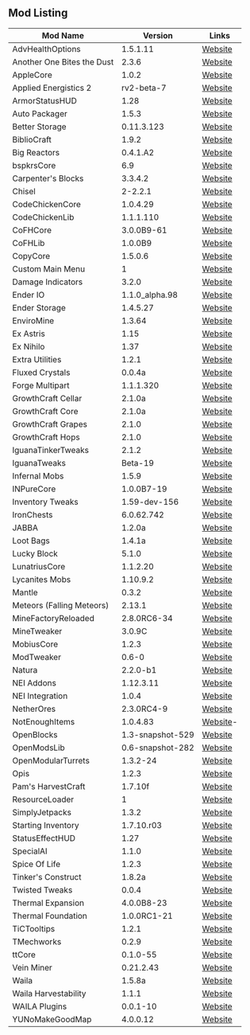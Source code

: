 Mod Listing
------

| Mod Name | Version | Links |
| -------- | ------- | ------- |
| AdvHealthOptions | 1.5.1.11 | [Website](http://copy.mcft.net/) |
| Another One Bites the Dust | 2.3.6 | [Website](http://www.minecraftforum.net/topic/2319703-) |
| AppleCore | 1.0.2 | [Website](http://minecraft.curseforge.com/mc-mods/224472-) |
| Applied Energistics 2 | rv2-beta-7 | [Website](http://ae-mod.info/) |
| ArmorStatusHUD | 1.28 | [Website](http://www.minecraftforum.net/forums/mapping-and-modding/minecraft-mods/1282347-) |
| Auto Packager |	1.5.3 | [Website](http://minecraft.curseforge.com/mc-mods/221457-) |
| Better Storage | 0.11.3.123 | [Website](http://www.minecraftforum.net/forums/mapping-and-modding/minecraft-mods/wip-mods/1442380-) |
| BiblioCraft |	1.9.2 | [Website](http://www.bibliocraftmod.com) |
| Big Reactors | 0.4.1.A2 | [Website](http://www.big-reactors.com/) |
| bspkrsCore | 6.9 | [Website](http://www.minecraftforum.net/forums/mapping-and-modding/minecraft-mods/1281180-) |
| Carpenter's Blocks | 3.3.4.2 | [Website](http://www.minecraftforum.net/topic/1790919-) |
| Chisel | 2-2.2.1 | [Website](http://www.minecraftforum.net/topic/2592047-) |
| CodeChickenCore | 1.0.4.29 | [Website](http://www.minecraftforum.net/topic/909223-) |
| CodeChickenLib | 1.1.1.110 | [Website](http://www.minecraftforum.net/topic/909223-) |
| CoFHCore | 3.0.0B9-61 | [Website](http://teamcofh.com/) |
| CoFHLib | 1.0.0B9 | [Website](http://teamcofh.com/) |
| CopyCore | 1.5.0.6 | [Website](http://copy.mcft.net/) |
| Custom Main Menu | 1 | [Website](http://minecraft.curseforge.com/mc-mods/226406-) |
| Damage Indicators | 3.2.0 | [Website](http://www.minecraftforum.net/forums/mapping-and-modding/minecraft-mods/1286538-) |
| Ender IO | 1.1.0_alpha.98 | [Website](http://enderio.com) |
| Ender Storage | 1.4.5.27 | [Website](http://www.minecraftforum.net/topic/909223-) |
| EnviroMine | 1.3.64 | [Website](https://github.com/EnviroMine/EnviroMine-1.7) |
| Ex Astris | 1.15 | [Website](http://www.minecraftforum.net/forums/mapping-and-modding/minecraft-mods/wip-mods/2210492-) |
| Ex Nihilo | 1.37 | [Website](http://www.minecraftforum.net/topic/1981778-) |
| Extra Utilities | 1.2.1 | [Website](http://www.minecraftforum.net/topic/1776056-) |
| Fluxed Crystals | 0.0.4a | [Website](http://minecraft.curseforge.com/mc-mods/226074-) |
| Forge Multipart | 1.1.1.320 | [Website](https://github.com/Chicken-Bones/ForgeMultipart) |
| GrowthCraft Cellar | 2.1.0a | [Website](http://www.minecraftforum.net/forums/mapping-and-modding/minecraft-mods/1286298-) |
| GrowthCraft Core | 2.1.0a | [Website](http://www.minecraftforum.net/forums/mapping-and-modding/minecraft-mods/1286298-) |
| GrowthCraft Grapes | 2.1.0 | [Website](http://www.minecraftforum.net/forums/mapping-and-modding/minecraft-mods/1286298-) |
| GrowthCraft Hops | 2.1.0 | [Website](http://www.minecraftforum.net/forums/mapping-and-modding/minecraft-mods/1286298-) |
| IguanaTinkerTweaks | 2.1.2 | [Website](http://www.minecraftforum.net/forums/mapping-and-modding/minecraft-mods/2176855-) |
| IguanaTweaks | Beta-19 | [Website](http://www.minecraftforum.net/forums/mapping-and-modding/minecraft-mods/1295224-) |
| Infernal Mobs | 1.5.9 | [Website](http://www.atomicstryker.net/infernalmobs.php) |
| INPureCore | 1.0.0B7-19 | [Website](http://www.minecraftforum.net/forums/mapping-and-modding/minecraft-mods/2196459-) |
| Inventory Tweaks | 1.59-dev-156 | [Website](https://github.com/Kobata/inventory-tweaks) |
| IronChests | 6.0.62.742 | [Website](http://files.minecraftforge.net/IronChests2/) |
| JABBA | 1.2.0a | [Website](http://profmobius.blogspot.fr/search/label/JABBA) |
| Loot Bags | 1.4.1a | [Website](http://minecraft.curseforge.com/mc-mods/225946-) |
| Lucky Block | 5.1.0 | [Website](http://www.minecraftforum.net/topic/2031111-) |
| LunatriusCore | 1.1.2.20 | [Website](http://mc.lunatri.us/) |
| Lycanites Mobs | 1.10.9.2 | [Website](http://lycanitesmobs.nephrite.co.uk) |
| Mantle | 0.3.2 | [Website](https://github.com/SlimeKnights/Mantle) |
| Meteors (Falling Meteors) | 2.13.1 | [Website](http://www.minecraftforum.net/topic/989113-) |
| MineFactoryReloaded | 2.8.0RC6-34 | [Website](http://www.minecraftforum.net/topic/2016680-) |
| MineTweaker | 3.0.9C | [Website](http://www.minecraftforum.net/topic/1886008-) |
| MobiusCore | 1.2.3 | [Website](http://profmobius.blogspot.fr/) |
| ModTweaker | 0.6-0 | [Website](http://minecraft.curseforge.com/mc-mods/220954-) |
| Natura | 2.2.0-b1 | [Website](http://www.minecraftforum.net/topic/1753754-) | |
| NEI Addons | 1.12.3.11 | [Website](http://bdew.net/neiaddons) |
| NEI Integration | 1.0.4 | [Website](http://minecraft.curseforge.com/mc-mods/225251-) |
| NetherOres | 2.3.0RC4-9 | [Website](http://www.minecraftforum.net/topic/2016680-) |
| NotEnoughItems | 1.0.4.83 | [Website](http://www.minecraftforum.net/topic/909223)- |
| OpenBlocks | 1.3-snapshot-529 | [Website](http://www.minecraftforum.net/topic/1941514-) |
| OpenModsLib | 0.6-snapshot-282 | [Website](http://www.minecraftforum.net/topic/1941514-) |
| OpenModularTurrets | 1.3.2-24 | [Website](http://minecraft.curseforge.com/mc-mods/224663-) |
| Opis | 1.2.3 | [Website](http://www.minecraftforum.net/topic/2104497-) |
| Pam's HarvestCraft | 1.7.10f | [Website](http://www.minecraftforum.net/topic/402069-) |
| ResourceLoader | 1 | [Website](http://minecraft.curseforge.com/mc-mods/226447-) |
| SimplyJetpacks | 1.3.2 | [Website](http://minecraft.curseforge.com/mc-mods/79325-) |
| Starting Inventory | 1.7.10.r03 | [Website](http://www.minecraftforum.net/topic/1009577-) |
| StatusEffectHUD | 1.27 | [Website](http://www.minecraftforum.net/topic/1114612-) |
| SpecialAI | 1.1.0 | [Website](http://www.minecraftforum.net/forums/mapping-and-modding/minecraft-mods/1282771-) |
| Spice Of Life | 1.2.3 | [Website](http://www.minecraftforum.net/forums/mapping-and-modding/minecraft-mods/2091809-) |
| Tinker's Construct | 1.8.2a | [Website](http://www.minecraftforum.net/topic/1659892-t) |
| Twisted Tweaks | 0.0.4 | [Website](https://github.com/TSSN/Twisted-Tweaks) |
| Thermal Expansion | 4.0.0B8-23 | [Website](http://teamcofh.com/) |
| Thermal Foundation | 1.0.0RC1-21 | [Website](http://teamcofh.com/) |
| TiCTooltips | 1.2.1 | [Website](http://www.minecraftforum.net/forums/mapping-and-modding/minecraft-mods/1294501-) |
| TMechworks | 0.2.9 | [Website](http://www.minecraftforum.net/topic/1659892-) |
| ttCore | 0.1.0-55 | [Website](http://minecraft.curseforge.com/mc-mods/226082-) |
| Vein Miner | 0.21.2.43 | [Website](http://minecraft.curseforge.com/mc-mods/veinminer/) |
| Waila | 1.5.8a | [Website](http://www.minecraftforum.net/topic/1846244-) |
| Waila Harvestability | 1.1.1 | [Website](http://www.minecraftforum.net/forums/mapping-and-modding/minecraft-mods/1295067-) |
| WAILA Plugins | 0.0.1-10 | [Website](http://minecraft.curseforge.com/mc-mods/226119-) |
| YUNoMakeGoodMap | 4.0.0.12 | [Website](https://github.com/LexManos/YUNoMakeGoodMap) |